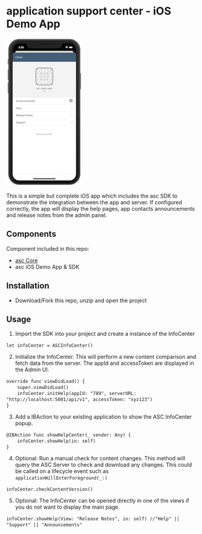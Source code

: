 # application support center - iOS Demo App

![iOS Demo App](resources/asc_ios_demo_app.png)

This is a simple but complete iOS app which includes the asc SDK to demonstrate the integration between the app and server. If configured correctly, the app will display the help pages, app contacts announcements and release notes from the admin panel.

## Components

Component included in this repo:

- <a href='https://github.com/SAP/application-support-center'>asc Core</a>
- asc iOS Demo App & SDK

## Installation

- Download/Fork this repo, unzip and open the project

## Usage

1. Import the SDK into your project and create a instance of the InfoCenter

```
let infoCenter = ASCInfoCenter()
```

2. Initialize the InfoCenter. This will perform a new content comparison and fetch data from the server. The appId and accessToken are displayed in the Admin UI.

```
override func viewDidLoad() {
    super.viewDidLoad()
    infoCenter.initHelp(appId: "789", serverURL: "http://localhost:5001/api/v1", accessToken: "xyz123")
}
```

3. Add a IBAction to your existing application to show the ASC InfoCenter popup.

```
@IBAction func showHelpCenter(_ sender: Any) {
    infoCenter.showHelp(in: self)
}
```

4. Optional: Run a manual check for content changes. This method will query the ASC Server to check and download any changes. This could be called on a lifecycle event such as ```applicationWillEnterForeground(_:)```

```
infoCenter.checkContentVersion()
```

5. Optional: The InfoCenter can be opened directly in one of the views if you do not want to display the main page.

```
infoCenter.showHelp(View: "Release Notes", in: self) //"Help" || "Support" || "Announcements"
```

